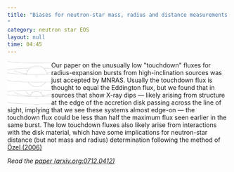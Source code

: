 ```yaml
---
title: "Biases for neutron-star mass, radius and distance measurements
"
category: neutron star EOS
layout: null
time: 04:45
---
```

<!-- header generated from blosxom format post; make_header.pl 23.1.2022 -->
<p>
<!-- created by convert.pl on Mon Jan 30 02:50:55 EST 2012 -->
<!-- converted from ../2008/03/biases-for-neutron-star-mass-radius-and.html -->
<!-- Post timestamp Tuesday, March 18, 2008 2:45 PM -->
<!-- touch -t 200803181445 -->
<!-- Labels: 2008, neutron star EOS, papers, thermonuclear bursts -->
      <img src="images/expansion.gif" width="100" height="100" align="left">Our paper on the unusually low "touchdown" fluxes for radius-expansion bursts from high-inclination sources was just accepted by MNRAS. Usually the touchdown flux is thought to equal the Eddington flux, but we found that in sources that show X-ray dips &mdash; likely arising from structure at the edge of the accretion disk passing across the line of sight, implying that we see these systems almost edge-on &mdash; the touchdown flux could be less than half the maximum flux seen earlier in the same burst. The low touchdown fluxes also likely arise from interactions with the disk material, which have some implications for neutron-star distance (but not mass and radius) determination following the method of <a href="http://adsabs.harvard.edu/abs/2006Natur.441.1115O">&Ouml;zel (2006)</a>
<p>
<em>Read the <a href="http://arxiv.org/abs/0712.0412">paper (arxiv.org:0712.0412)</a></em>
